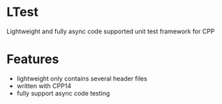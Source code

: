 # LTest
Lightweight and fully async code supported unit test framework for CPP 

# Features
- lightweight only contains several header files
- written with CPP14
- fully support async code testing

